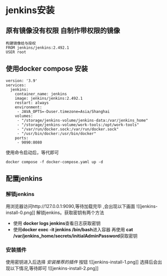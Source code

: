 # jenkins安装
## 原有镜像没有权限 自制作带权限的镜像
```
构建镜像给与授权
FROM jenkins/jenkins:2.492.1
USER root
```
## 使用docker compose 安装
```
version: '3.9'
services:
  jenkins:
    container_name: jenkins
    image: jenkins/jenkins:2.492.1
    restart: always
    environment:
     - JAVA_OPTS=-Duser.timezone=Asia/Shanghai
    volumes:
     - "/storage/jenkins-volume/jenkins-data:/var/jenkins_home"
     - "/storage/jenkins-volume/work-tools:/opt/work-tools"
     - "/var/run/docker.sock:/var/run/docker.sock"
     - "/usr/bin/docker:/usr/bin/docker"
    ports:
     - 9090:8080
```
使用命令启动后，等代即可  
```
docker compose -f docker-compose.yaml up -d
```
## 配置jenkins
### 解锁jenkins
用浏览器访问http://127.0.0.1:9090,等待加载完毕 ,会出现以下画面
![[jenkins-install-0.png]]
解锁jenkins。获取密钥有两个方法
- 使用 **docker logs jenkins**查看日志获取密钥
- 使用**docker exec -it jenkins /bin/bash**进入容器 再使用 **cat /var/jenkins_home/secrets/initialAdminPassword**获取密钥
### 安装插件
使用密钥进入后选择 *安装推荐的插件*  按钮
![[jenkins-install-1.png]]
选择后会出现以下情况,等待即可
![[jenkins-install-2.png]]